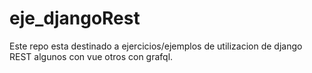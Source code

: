 # eje_djangoRest

Este repo esta destinado a ejercicios/ejemplos de utilizacion de 
django REST algunos con vue otros con grafql. 

